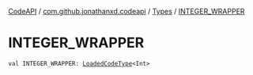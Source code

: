 [CodeAPI](../../index.md) / [com.github.jonathanxd.codeapi](../index.md) / [Types](index.md) / [INTEGER_WRAPPER](.)

# INTEGER_WRAPPER

`val INTEGER_WRAPPER: `[`LoadedCodeType`](../../com.github.jonathanxd.codeapi.type/-loaded-code-type/index.md)`<Int>`